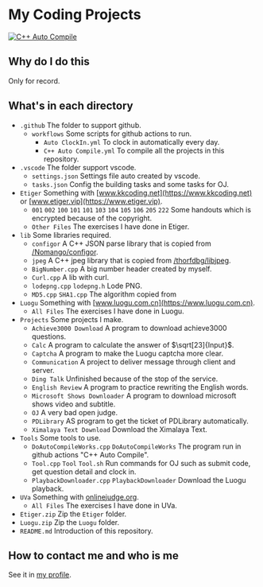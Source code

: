 # My Coding Projects

[![C++ Auto Compile](https://github.com/langningchen/Coding/actions/workflows/C++%20Auto%20Compile.yml/badge.svg?branch=main)](https://github.com/langningchen/Coding/actions/workflows/C++%20Auto%20Compile.yml)

## Why do I do this
Only for record. 

## What's in each directory
- `.github` The folder to support github.
  - `workflows` Some scripts for github actions to run.
    - `Auto ClockIn.yml` To clock in automatically every day.
    - `C++ Auto Compile.yml` To compile all the projects in this repository.
- `.vscode` The folder support vscode.
  - `settings.json` Settings file auto created by vscode.
  - `tasks.json` Config the building tasks and some tasks for OJ.
- `Etiger` Something with [www.kkcoding.net](https://www.kkcoding.net) or [www.etiger.vip](https://www.etiger.vip).
  - `001` `002` `100` `101` `101` `103` `104` `105` `106` `205` `222` Some handouts which is encrypted because of the copyright.
  - `Other Files` The exercises I have done in Etiger.
- `lib` Some libraries required.
  - `configor` A C++ JSON parse library that is copied from [/Nomango/configor](https://github.com/Nomango/configor).
  - `jpeg` A C++ jpeg library that is copied from [/thorfdbg/libjpeg](https://github.com/thorfdbg/libjpeg).
  - `BigNumber.cpp` A big number header created by myself.
  - `Curl.cpp` A lib with curl.
  - `lodepng.cpp` `lodepng.h` Lode PNG.
  - `MD5.cpp` `SHA1.cpp` The algorithm copied from 
- `Luogu` Something with [www.luogu.com.cn](https://www.luogu.com.cn).
  - `All Files` The exercises I have done in Luogu.
- `Projects` Some projects I make.
  - `Achieve3000 Download` A program to download achieve3000 questions. 
  - `Calc` A program to calculate the answer of $\sqrt[23]{Input}$.
  - `Captcha` A program to make the Luogu captcha more clear.
  - `Communication` A project to deliver message through client and server.
  - `Ding Talk` Unfinished because of the stop of the service.
  - `English Review` A program to practice rewriting the English words.
  - `Microsoft Shows Downloader` A program to download microsoft shows video and subtitle.
  - `OJ` A very bad open judge.
  - `PDLibrary` AS program to get the ticket of PDLibrary automatically.
  - `Ximalaya Text Download` Download the Ximalaya Text.
- `Tools` Some tools to use.
  - `DoAutoCompileWorks.cpp` `DoAutoCompileWorks` The program run in github actions "C++ Auto Compile".
  - `Tool.cpp` `Tool` `Tool.sh` Run commands for OJ such as submit code, get question detail and clock in.
  - `PlaybackDownloader.cpp` `PlaybackDownloader` Download the Luogu playback.
- `UVa` Something with [onlinejudge.org](https://onlinejudge.org/).
  - `All Files` The exercises I have done in UVa.
- `Etiger.zip` Zip the `Etiger` folder.
- `Luogu.zip` Zip the `Luogu` folder.
- `README.md` Introduction of this repository.

## How to contact me and who is me
See it in [my profile](https://github.com/langningchen).
